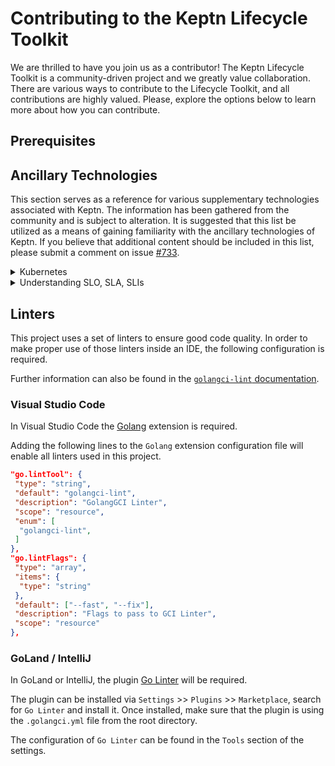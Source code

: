 # Contributing to the Keptn Lifecycle Toolkit

We are thrilled to have you join us as a contributor!
The Keptn Lifecycle Toolkit is a community-driven project and we greatly value collaboration.
There are various ways to contribute to the Lifecycle Toolkit, and all contributions are highly valued.
Please, explore the options below to learn more about how you can contribute.

## Prerequisites

## Ancillary Technologies
This section serves as a reference for various supplementary technologies associated with Keptn. 
The information has been gathered from the community and is subject to alteration. 
It is suggested that this list be utilized as a means of gaining familiarity with the ancillary technologies of Keptn. 
If you believe that additional content should be included in this list, please submit a comment on issue
[#733](https://github.com/keptn/lifecycle-toolkit/issues/733).

<details>
  <summary>Kubernetes</summary>

- **Understand the basics of Kubernetes**
  - [ ]  [Kubernetes For Beginner](https://youtu.be/X48VuDVv0do)
- **Kubernetes Architecture**
  - [ ]  [Philosophy](https://youtu.be/ZuIQurh_kDk)
  - [ ]  [Kubernetes Deconstructed: Understanding Kubernetes by Breaking It Down](https://www.youtube.com/watch?v=90kZRyPcRZw)
- **CRD**
  - [ ]  [Custom Resouce Definition (CRD)](https://www.youtube.com/watch?v=xGafiZEX0YA)
  - [ ]  [Kubernetes Operator simply explained in 10 mins](https://www.youtube.com/watch?v=ha3LjlD6g7g)
  - [ ]  [Writing Kubernetes Controllers for CRDs](https://www.youtube.com/watch?v=7wdUa4Ulwxg)
- **Kube-builder Tutorial**
  - [ ] [book.kubebuilder.io](https://book.kubebuilder.io/introduction.html)
- **Isitobservable**
  - [ ] Keptn has tight integrations with Observability tools and therefore knowing how to _Observe a System_ is important.
  - [ ] [Isitobservable website](https://isitobservable.io/)
  - [ ] [Is it Observable? with Henrik Rexed](https://www.youtube.com/watch?v=aMwk2qo0v40)
</details>

<details>
  <summary>Understanding SLO, SLA, SLIs</summary>

- **Overview**
  - [ ]  [overview](https://www.youtube.com/watch?v=tEylFyxbDLE)
  - [ ]  [The Art of SLOs (Service Level Objectives)](https://www.youtube.com/watch?v=E3ReKuJ8ewA)
</details>

## Linters

This project uses a set of linters to ensure good code quality.
In order to make proper use of those linters inside an IDE, the following configuration is required.

Further information can also be found in
the [`golangci-lint` documentation](https://golangci-lint.run/usage/integrations/).

### Visual Studio Code

In Visual Studio Code the [Golang](https://marketplace.visualstudio.com/items?itemName=aldijav.golangwithdidi)
extension is required.

Adding the following lines to the `Golang` extension configuration file will enable all linters used in this project.

```json
"go.lintTool": {
 "type": "string",
 "default": "golangci-lint",
 "description": "GolangGCI Linter",
 "scope": "resource",
 "enum": [
  "golangci-lint",
 ]
},
"go.lintFlags": {
 "type": "array",
 "items": {
  "type": "string"
 },
 "default": ["--fast", "--fix"],
 "description": "Flags to pass to GCI Linter",
 "scope": "resource"
},
```

### GoLand / IntelliJ

In GoLand or IntelliJ, the plugin [Go Linter](https://plugins.jetbrains.com/plugin/12496-go-linter) will be required.

The plugin can be installed via `Settings` >> `Plugins` >> `Marketplace`, search for `Go Linter` and install it.
Once installed, make sure that the plugin is using the `.golangci.yml` file from the root directory.

The configuration of `Go Linter` can be found in the `Tools` section of the settings.
